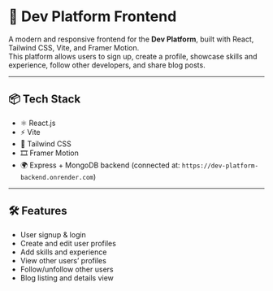 # 🚀 Dev Platform Frontend

A modern and responsive frontend for the **Dev Platform**, built with React, Tailwind CSS, Vite, and Framer Motion.  
This platform allows users to sign up, create a profile, showcase skills and experience, follow other developers, and share blog posts.

---

## 📦 Tech Stack

- ⚛️ React.js
- ⚡ Vite
- 💨 Tailwind CSS
- 🎞️ Framer Motion
- 🌍 Express + MongoDB backend (connected at: `https://dev-platform-backend.onrender.com`)

---

## 🛠️ Features

- User signup & login
- Create and edit user profiles
- Add skills and experience
- View other users’ profiles
- Follow/unfollow other users
- Blog listing and details view
